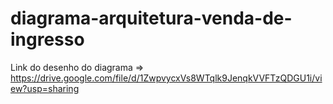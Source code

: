# diagrama-arquitetura-venda-de-ingresso

Link do desenho do diagrama => https://drive.google.com/file/d/1ZwpvycxVs8WTqlk9JenqkVVFTzQDGU1i/view?usp=sharing
